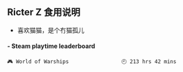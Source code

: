 ## Ricter Z 食用说明
- 喜欢猫猫，是个冇猫孤儿

<!-- steam-box start -->
#### - Steam playtime leaderboard
```text
🎮 World of Warships                 🕘 213 hrs 42 mins
```
<!-- Powered by https://github.com/YouEclipse/steam-box . -->
<!-- steam-box end -->
